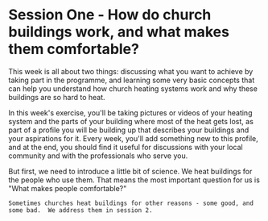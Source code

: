  # Session One - How do church buildings work, and what makes them comfortable?

This week is all about two things:  discussing what you want to achieve by taking part in the programme, and learning some very basic concepts that can help you understand how church heating systems work and why these buildings are so hard to heat.  

In this week's exercise, you'll be taking pictures or videos of your heating system and the parts of your building where most of the heat gets lost, as part of a profile you will be building up that describes your buildings and your aspirations for it.  Every week, you'll add something new to this profile, and at the end, you should find it useful for discussions with your local community and with the professionals who serve you.  

But first, we need to introduce a little bit of science.  We heat buildings for the people who use them.  That means the most important question for us is "What makes people comfortable?"

```{admonition} Sign Post
Sometimes churches heat buildings for other reasons - some good, and some bad.  We address them in session 2.  
```

